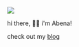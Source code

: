 
![](https://komarev.com/ghpvc/?username=abena07&color=blueviolet)
 
hi there, 👋🏿 i'm Abena!

check out my [blog](https://abenabennett.bearblog.dev/blog/)




